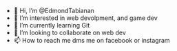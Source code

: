 - 👋 Hi, I’m @EdmondTabianan
- 👀 I’m interested in web devolpment, and game dev
- 🌱 I’m currently learning Git
- 💞️ I’m looking to collaborate on web dev
- 📫 How to reach me dms me on facebook or instagram
